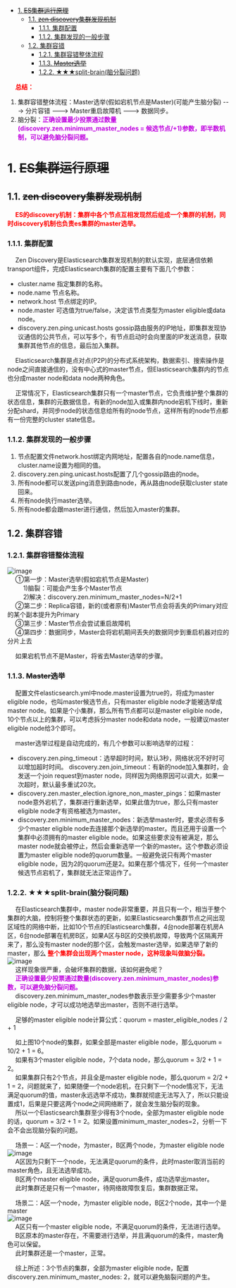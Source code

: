 
<!-- TOC -->

- [1. ~~ES集群运行原理~~](#1-es集群运行原理)
    - [1.1. ~~zen discovery集群发现机制~~](#11-zen-discovery集群发现机制)
        - [1.1.1. 集群配置](#111-集群配置)
        - [1.1.2. 集群发现的一般步骤](#112-集群发现的一般步骤)
    - [1.2. 集群容错](#12-集群容错)
        - [1.2.1. 集群容错整体流程](#121-集群容错整体流程)
        - [1.1.3. ~~Master选举~~](#113-master选举)
        - [1.2.2. ★★★split-brain(脑分裂问题)](#122-★★★split-brain脑分裂问题)

<!-- /TOC -->

&emsp; **<font color = "red">总结：</font>**  
1. 集群容错整体流程：Master选举(假如宕机节点是Master)(可能产生脑分裂) ---> 分片容错 ---> Master重启故障机 ---> 数据同步。 
2. 脑分裂：**<font color = "clime">正确设置最少投票通过数量(discovery.zen.minimum_master_nodes = 候选节点/+1)参数，即半数机制，可以避免脑分裂问题。</font>**  

# 1. ~~ES集群运行原理~~
## 1.1. ~~zen discovery集群发现机制~~  
&emsp; **<font color = "red">ES的discovery机制：集群中各个节点互相发现然后组成一个集群的机制，同时discovery机制也负责es集群的master选举。</font>**    

### 1.1.1. 集群配置  
&emsp; Zen Discovery是Elasticsearch集群发现机制的默认实现，底层通信依赖transport组件，完成Elasticsearch集群的配置主要有下面几个参数：  

* cluster.name 指定集群的名称。  
* node.name 节点名称。  
* network.host 节点绑定的IP。  
* node.master 可选值为true/false，决定该节点类型为master eligible或data node。  
* discovery.zen.ping.unicast.hosts gossip路由服务的IP地址，即集群发现协议通信的公共节点，可以写多个，有节点启动时会向里面的IP发送消息，获取集群其他节点的信息，最后加入集群。  

&emsp; Elasticsearch集群是点对点(P2P)的分布式系统架构，数据索引、搜索操作是node之间直接通信的，没有中心式的master节点，但Elasticsearch集群内的节点也分成master node和data node两种角色。  

&emsp; 正常情况下，Elasticsearch集群只有一个master节点，它负责维护整个集群的状态信息，集群的元数据信息，有新的node加入或集群内node宕机下线时，重新分配shard，并同步node的状态信息给所有的node节点，这样所有的node节点都有一份完整的cluster state信息。  

### 1.1.2. 集群发现的一般步骤

1. 节点配置文件network.host绑定内网地址，配置各自的node.name信息，cluster.name设置为相同的值。  
2. discovery.zen.ping.unicast.hosts配置了几个gossip路由的node。  
3. 所有node都可以发送ping消息到路由node，再从路由node获取cluster state回来。  
4. 所有node执行master选举。  
5. 所有node都会跟master进行通信，然后加入master的集群。  


## 1.2. 集群容错  

### 1.2.1. 集群容错整体流程  
![image](https://gitee.com/wt1814/pic-host/raw/master/images/ES/es-76.png)  
&emsp; ①第一步：Master选举(假如宕机节点是Master)  
&emsp; &emsp; 1)脑裂：可能会产生多个Master节点  
&emsp; &emsp; 2)解决：discovery.zen.minimum_master_nodes=N/2+1  
&emsp; ②第二步：Replica容错，新的(或者原有)Master节点会将丢失的Primary对应的某个副本提升为Primary  
&emsp; ③第三步：Master节点会尝试重启故障机  
&emsp; ④第四步：数据同步，Master会将宕机期间丢失的数据同步到重启机器对应的分片上去  

&emsp; 如果宕机节点不是Master，将省去Master选举的步骤。  

### 1.1.3. ~~Master选举~~
&emsp; 配置文件elasticsearch.yml中node.master设置为true的，将成为master eligible node，也叫master候选节点，只有master eligible node才能被选举成master node。如果是个小集群，那么所有节点都可以是master eligible node，10个节点以上的集群，可以考虑拆分master node和data node，一般建议master eligible node给3个即可。  

&emsp; master选举过程是自动完成的，有几个参数可以影响选举的过程：  

* discovery.zen.ping_timeout：选举超时时间，默认3秒，网络状况不好时可以增加超时时间。
discovery.zen.join_timeout：有新的node加入集群时，会发送一个join request到master node，同样因为网络原因可以调大，如果一次超时，默认最多重试20次。  
* discovery.zen.master_election.ignore_non_master_pings：如果master node意外宕机了，集群进行重新选举，如果此值为true，那么只有master eligible node才有资格被选为master。  
* discovery.zen.minimum_master_nodes：新选举master时，要求必须有多少个master eligible node去连接那个新选举的master。而且还用于设置一个集群中必须拥有的master eligible node。如果这些要求没有被满足，那么master node就会被停止，然后会重新选举一个新的master。这个参数必须设置为master eligible node的quorum数量。一般避免说只有两个master eligible node，因为2的quorum还是2。如果在那个情况下，任何一个master候选节点宕机了，集群就无法正常运作了。 

### 1.2.2. ★★★split-brain(脑分裂问题)  
<!-- 
Elasticsearch 中的节点(比如共 20 个)，其中的 10 个 选了一个master，另外 10 个选了另一个master，怎么办？  
1、当集群 master 候选数量不小于 3 个时， 可以通过设置最少投票通过数量 ( discovery.zen.minimum_master_nodes) 超过所有候选节点一半以上来解决脑裂问题；  
2、当候选数量为两个时， 只能修改为唯一的一个 master 候选， 其他作为 data 节 点， 避免脑裂问题。  
-->
&emsp; 在Elasticsearch集群中，master node非常重要，并且只有一个，相当于整个集群的大脑，控制将整个集群状态的更新，如果Elasticsearch集群节点之间出现区域性的网络中断，比如10个节点的Elasticsearch集群，4台node部署在机房A区，6台node部署在机房B区，如果A区与B区的交换机故障，导致两个区隔离开来了，那么没有master node的那个区，会触发master选举，如果选举了新的master，那么 **<font color = "red">整个集群会出现两个master node，这种现象叫做脑分裂。</font>**  
![image](https://gitee.com/wt1814/pic-host/raw/master/images/ES/es-6.png)  
&emsp; 这样现象很严重，会破坏集群的数据，该如何避免呢？  
&emsp; **<font color = "clime">正确设置最少投票通过数量(discovery.zen.minimum_master_nodes)参数，可以避免脑分裂问题。</font>**  
&emsp; discovery.zen.minimum_master_nodes参数表示至少需要多少个master eligible node，才可以成功地选举出master，否则不进行选举。  

&emsp; 足够的master eligible node计算公式：quorum = master_eligible_nodes / 2 + 1  

&emsp; 如上图10个node的集群，如果全部是master eligible node，那么quorum = 10/2 + 1 = 6。  
&emsp; 如果有3个master eligible node，7个data node，那么quorum = 3/2 + 1 = 2。  
&emsp; 如果集群只有2个节点，并且全是master eligible node，那么quorum = 2/2 + 1 = 2，问题就来了，如果随便一个node宕机，在只剩下一个node情况下，无法满足quorum的值，master永远选举不成功，集群就彻底无法写入了，所以只能设置成1，后果是只要这两个node之间网络断了，就会发生脑分裂的现象。  
&emsp; 所以一个Elasticsearch集群至少得有3个node，全部为master eligible node的话，quorum = 3/2 + 1 = 2。如果设置minimum_master_nodes=2，分析一下会不会出现脑分裂的问题。  

&emsp; 场景一：A区一个node，为master，B区两个node，为master eligible node  
![image](https://gitee.com/wt1814/pic-host/raw/master/images/ES/es-7.png)  
&emsp; A区因为只剩下一个node，无法满足quorum的条件，此时master取消当前的master角色，且无法选举成功。  
&emsp; B区两个master eligible node，满足quorum条件，成功选举出master。  
&emsp; 此时集群还是只有一个master，待网络故障恢复后，集群数据正常。  

&emsp; 场景二：A区一个node，为master eligible node，B区2个node，其中一个是master  
![image](https://gitee.com/wt1814/pic-host/raw/master/images/ES/es-8.png)    
&emsp; A区只有一个master eligible node，不满足quorum的条件，无法进行选举。  
&emsp; B区原本的master存在，不需要进行选举，并且满quorum的条件，master角色可以保留。  
&emsp; 此时集群还是一个master，正常。  

&emsp; 综上所述：3个节点的集群，全部为master eligible node，配置discovery.zen.minimum_master_nodes: 2，就可以避免脑裂问题的产生。  

